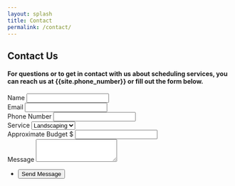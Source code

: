 ```yaml
---
layout: splash
title: Contact
permalink: /contact/
---
```


## Contact Us

#### For questions or to get in contact with us about scheduling services, you can reach us at {{site.phone_number}} or fill out the form below.

<section>
<form class="contact-form" method="POST" action="https://formspree.io/f/xjvploge">
    <div class="field">
        <label for="name">Name</label>
        <input class="contact-input" type="text" name="name" id="name" />
    </div>
    <div class="field">
        <label for="email">Email</label>
        <input class="contact-input" type="email" name="email" id="email" />
    </div>
    <div class="field">
        <label for="phone">Phone Number</label>
        <input class="contact-input" type="tel" name="phone" id="phone" />
    </div>
    <div class="field">
        <label for="service-type">Service</label>
        <select class="contact-dropdown" name="service-type" id="service-type">
            <option value="landscaping">Landscaping</option>
            <option value="mowing">Mowing</option>
            <option value="excavation">Excavation</option>
            <option value="irrigation">Irrigation</option>
        </select>
    </div>
    <div class="field budget">
        <label for="budget">Approximate Budget</label>
        <span>$</span>
        <input class="contact-input" type="number" name="budget" id="budget" step="any" min="0" />
    </div>
    <div class="field">
        <label for="message">Message</label>
        <textarea class="contact-input" name="message" id="message" rows="3"></textarea>
    </div>
    <ul class="actions">
        <li><input class="contact-submit" type="submit" value="Send Message" /></li>
    </ul>
    </form>
</section>